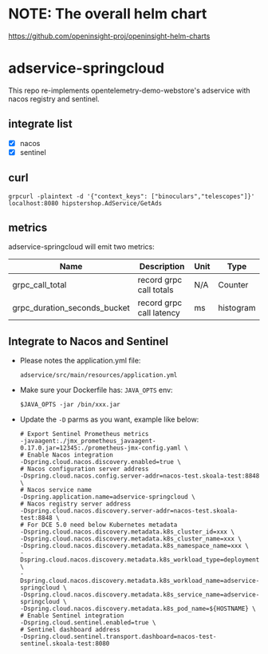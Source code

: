 # NOTE: The overall helm chart 

https://github.com/openinsight-proj/openinsight-helm-charts


# adservice-springcloud

This repo re-implements opentelemetry-demo-webstore's adservice with nacos registry and sentinel.

## integrate list

- [x] nacos 
- [x] sentinel

## curl
```shell
grpcurl -plaintext -d '{"context_keys": ["binoculars","telescopes"]}' localhost:8080 hipstershop.AdService/GetAds
```

## metrics

adservice-springcloud will emit two metrics:

| Name                         | Description              | Unit | Type      |
| ---------------------------- | ------------------------ | ---- | --------- |
| grpc_call_total              | record grpc call totals  | N/A  | Counter   |
| grpc_duration_seconds_bucket | record grpc call latency | ms   | histogram |

## Integrate to Nacos and Sentinel
* Please notes the application.yml file:
  ```
  adservice/src/main/resources/application.yml
  ```
* Make sure your Dockerfile has: `JAVA_OPTS` env:
  ```
  $JAVA_OPTS -jar /bin/xxx.jar
  ```
* Update the `-D` parms as you want, example like below:
  ```
  # Export Sentinel Prometheus metrics
  -javaagent:./jmx_prometheus_javaagent-0.17.0.jar=12345:./prometheus-jmx-config.yaml \
  # Enable Nacos integration
  -Dspring.cloud.nacos.discovery.enabled=true \
  # Nacos configuration server address
  -Dspring.cloud.nacos.config.server-addr=nacos-test.skoala-test:8848 \
  # Nacos service name
  -Dspring.application.name=adservice-springcloud \
  # Nacos registry server address
  -Dspring.cloud.nacos.discovery.server-addr=nacos-test.skoala-test:8848 \
  # For DCE 5.0 need below Kubernetes metadata
  -Dspring.cloud.nacos.discovery.metadata.k8s_cluster_id=xxx \
  -Dspring.cloud.nacos.discovery.metadata.k8s_cluster_name=xxx \
  -Dspring.cloud.nacos.discovery.metadata.k8s_namespace_name=xxx \
  -Dspring.cloud.nacos.discovery.metadata.k8s_workload_type=deployment \
  -Dspring.cloud.nacos.discovery.metadata.k8s_workload_name=adservice-springcloud \
  -Dspring.cloud.nacos.discovery.metadata.k8s_service_name=adservice-springcloud \
  -Dspring.cloud.nacos.discovery.metadata.k8s_pod_name=${HOSTNAME} \
  # Enable Sentinel integration
  -Dspring.cloud.sentinel.enabled=true \
  # Sentinel dashboard address
  -Dspring.cloud.sentinel.transport.dashboard=nacos-test-sentinel.skoala-test:8080
  ```

